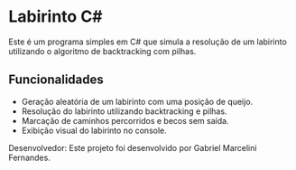 # Labirinto C#

Este é um programa simples em C# que simula a resolução de um labirinto utilizando o algoritmo de backtracking com pilhas.

## Funcionalidades

- Geração aleatória de um labirinto com uma posição de queijo.
- Resolução do labirinto utilizando backtracking e pilhas.
- Marcação de caminhos percorridos e becos sem saída.
- Exibição visual do labirinto no console.

Desenvolvedor:
Este projeto foi desenvolvido por Gabriel Marcelini Fernandes.
